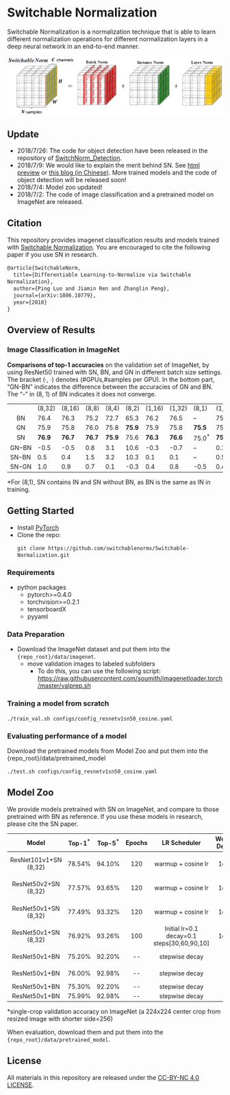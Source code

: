 # Switchable Normalization

Switchable Normalization is a normalization technique that is able to learn different normalization operations for different normalization layers in a deep neural network in an end-to-end manner.

![](teaser.png?raw=true)

## Update

- 2018/7/26: The code for object detection have been released in the repository of [SwitchNorm_Detection](https://github.com/switchablenorms/SwitchNorm_Detection).
- 2018/7/9: We would like to explain the merit behind SN. See [html preview](http://htmlpreview.github.io/?https://github.com/switchablenorms/Switchable-Normalization/blob/master/blog_cn/blog_cn.html) or [this blog (in Chinese)](https://zhuanlan.zhihu.com/p/39296570?utm_source=wechat_session&utm_medium=social&utm_oi=70591319113728). More trained models and the code of object detection will be released soon!
- 2018/7/4: Model zoo updated!
- 2018/7/2: The code of image classification and a pretrained model on ImageNet are released.

## Citation

This repository provides imagenet classification results and models trained with [Switchable Normalization](https://arxiv.org/abs/1806.10779). You are encouraged to cite the following paper if you use SN in research.

```
@article{SwitchableNorm,
  title={Differentiable Learning-to-Normalize via Switchable Normalization},
  author={Ping Luo and Jiamin Ren and Zhanglin Peng},
  journal={arXiv:1806.10779},
  year={2018}
}
```
## Overview of Results

### Image Classification in ImageNet

**Comparisons of top-1 accuracies** on the validation set of ImageNet, by using ResNet50 trained with SN, BN, and GN in different batch size settings. The bracket (·, ·) denotes (#GPUs,#samples per GPU). In the bottom part, “GN-BN” indicates the difference between the accuracies of GN and BN. The “-” in (8, 1) of BN indicates it does not converge.
<table>
<tbody>
<tr class="odd">
<td style="text-align: left;"></td>
<td style="text-align: left;">(8,32)</td>
<td style="text-align: left;">(8,16)</td>
<td style="text-align: left;">(8,8)</td>
<td style="text-align: left;">(8,4)</td>
<td style="text-align: left;">(8,2)</td>
<td style="text-align: left;">(1,16)</td>
<td style="text-align: left;">(1,32)</td>
<td style="text-align: left;">(8,1)</td>
<td style="text-align: left;">(1,8)</td>
</tr>
<tr class="even">
<td style="text-align: center;">BN <span class="citation" data-cites="BN"></span></td>
<td style="text-align: left;">76.4</td>
<td style="text-align: left;">76.3</td>
<td style="text-align: left;">75.2</td>
<td style="text-align: left;">72.7</td>
<td style="text-align: left;">65.3</td>
<td style="text-align: left;">76.2</td>
<td style="text-align: left;">76.5</td>
<td style="text-align: left;">–</td>
<td style="text-align: left;">75.4</td>
</tr>
<tr class="odd">
<td style="text-align: center;">GN <span class="citation" data-cites="GN"></span></td>
<td style="text-align: left;">75.9</td>
<td style="text-align: left;">75.8</td>
<td style="text-align: left;">76.0</td>
<td style="text-align: left;">75.8</td>
<td style="text-align: left;"><strong>75.9</strong></td>
<td style="text-align: left;">75.9</td>
<td style="text-align: left;">75.8</td>
<td style="text-align: left;"><strong>75.5</strong></td>
<td style="text-align: left;">75.5</td>
</tr>
<tr class="even">
<td style="text-align: center;">SN</td>
<td style="text-align: left;"><strong>76.9</strong></td>
<td style="text-align: left;"><strong>76.7</strong></td>
<td style="text-align: left;"><strong>76.7</strong></td>
<td style="text-align: left;"><strong>75.9</strong></td>
<td style="text-align: left;">75.6</td>
<td style="text-align: left;"><strong>76.3</strong></td>
<td style="text-align: left;"><strong>76.6</strong></td>
<td style="text-align: left;">75.0<sup>*</sup></td>
<td style="text-align: left;"><strong>75.9</strong></td>
</tr>
<tr class="odd">
<td style="text-align: left;"><span>GN</span><span class="math inline">−</span><span>BN</span></td>
<td style="text-align: left;">-0.5</td>
<td style="text-align: left;">-0.5</td>
<td style="text-align: left;">0.8</td>
<td style="text-align: left;">3.1</td>
<td style="text-align: left;"><span>10.6</span></td>
<td style="text-align: left;">-0.3</td>
<td style="text-align: left;">-0.7</td>
<td style="text-align: left;">–</td>
<td style="text-align: left;">0.1</td>
</tr>
<tr class="even">
<td style="text-align: left;"><span>SN</span><span class="math inline">−</span><span>BN</span></td>
<td style="text-align: left;"><span>0.5</span></td>
<td style="text-align: left;"><span>0.4</span></td>
<td style="text-align: left;"><span>1.5</span></td>
<td style="text-align: left;">3.2</td>
<td style="text-align: left;">10.3</td>
<td style="text-align: left;">0.1</td>
<td style="text-align: left;">0.1</td>
<td style="text-align: left;">–</td>
<td style="text-align: left;">0.5</td>
</tr>
<tr class="odd">
<td style="text-align: left;"><span>SN</span><span class="math inline">−</span><span>GN</span></td>
<td style="text-align: left;"><span>1.0</span></td>
<td style="text-align: left;"><span>0.9</span></td>
<td style="text-align: left;"><span>0.7</span></td>
<td style="text-align: left;">0.1</td>
<td style="text-align: left;">-0.3</td>
<td style="text-align: left;">0.4</td>
<td style="text-align: left;">0.8</td>
<td style="text-align: left;">-0.5</td>
<td style="text-align: left;">0.4</td>
</tr>
</tbody>
</table>
*For (8,1), SN contains IN and SN without BN, as BN is the same as IN in training.


## Getting Started
* Install [PyTorch](http://pytorch.org/)
* Clone the repo:
  ```
  git clone https://github.com/switchablenorms/Switchable-Normalization.git
  ```

### Requirements
- python packages
  - pytorch>=0.4.0
  - torchvision>=0.2.1
  - tensorboardX
  - pyyaml
  
### Data Preparation
- Download the ImageNet dataset and put them into the `{repo_root}/data/imagenet`.
  - move validation images to labeled subfolders
    - To do this, you can use the following script: https://raw.githubusercontent.com/soumith/imagenetloader.torch/master/valprep.sh

### Training a model from scratch
```
./train_val.sh configs/config_resnetv1sn50_cosine.yaml
```
### Evaluating performance of a model
Download the pretrained models from Model Zoo and put them into the {repo_root}/data/pretrained_model
```
./test.sh configs/config_resnetv1sn50_cosine.yaml
```

## Model Zoo

We provide models pretrained with SN on ImageNet, and compare to those pretrained with BN as reference. If you use these models in research, please cite the SN paper.

| Model | Top-1<sup>*</sup> | Top-5<sup>*</sup> | Epochs |LR Scheduler| Weight Decay | Download | 
| :----:  | :--: | :--:  | :--:  | :--:  | :--:  | :--: |
|ResNet101v1+SN (8,32) | 78.54% | 94.10% | 120  | warmup + cosine lr| 1e-4 |[[Google Drive]](https://drive.google.com/open?id=1xza5ju6lRRelPym3Sj99VY_8c4jXhxkn)  [[Baidu Pan]](https://pan.baidu.com/s/1CCM0zZITQOzkXd__pWERZw)|
|ResNet50v2+SN (8,32) | 77.57% | 93.65% | 120  | warmup + cosine lr| 1e-4 |[[Google Drive]](https://drive.google.com/file/d/1CjLURwDkynhiXoKjYxUyEIOnWDPVmPnL/view?usp=sharing)  [[Baidu Pan]](https://pan.baidu.com/s/1XdN4tQcvTTIZjyNrnQpQXw)|
|ResNet50v1+SN (8,32) | 77.49% | 93.32% | 120  | warmup + cosine lr| 1e-4 |[[Google Drive]](https://drive.google.com/open?id=17mHmoVom2zM7nrbFeE4yzKa7KtqykTyD)  [[Baidu Pan]](https://pan.baidu.com/s/1jx3Bj15hgfEBZYhi5HP0kQ)|
|ResNet50v1+SN (8,32) | 76.92% | 93.26% | 100  | Initial lr=0.1 decay=0.1 steps[30,60,90,10]| 1e-4 |[[Google Drive]](https://drive.google.com/open?id=1lOTzjgX6B9J9gkm8JdxaWGBKC1T9VLsl)  [[Baidu Pan]](https://pan.baidu.com/s/1pLdnZYxynpztEnc1eUzVvA)|
|ResNet50v1+BN | 75.20% | 92.20% | --  | stepwise decay | -- |[[TensorFlow models]](http://download.tensorflow.org/models/resnet_v1_50_2016_08_28.tar.gz)|
|ResNet50v1+BN | 76.00% | 92.98% | --  | stepwise decay | -- |[[PyTorch Vision]](https://github.com/Cadene/pretrained-models.pytorch#torchvision)|
|ResNet50v1+BN | 75.30% | 92.20% | --  | stepwise decay | -- |[[MSRA]](https://github.com/KaimingHe/deep-residual-networks)|
|ResNet50v1+BN | 75.99% | 92.98% | --  | stepwise decay | -- |[[FB Torch]](https://github.com/facebook/fb.resnet.torch)|

*single-crop validation accuracy on ImageNet (a 224x224 center crop from resized image with shorter side=256)     

When evaluation, download them and put them into the `{repo_root}/data/pretrained_model`.

## License

All materials in this repository are released under the [CC-BY-NC 4.0 LICENSE](https://creativecommons.org/licenses/by-nc/4.0/).

